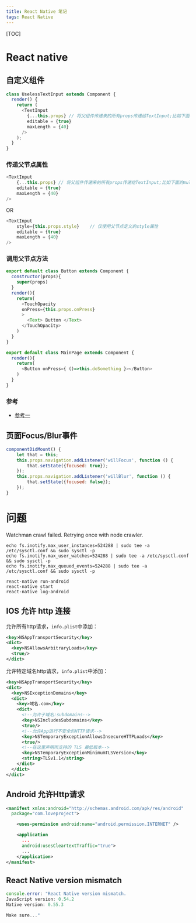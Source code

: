 ```yaml
---
title: React Native 笔记
tags: React Native
---
```


[TOC]

# React native

## 自定义组件

```javascript
class UselessTextInput extends Component {
  render() {
    return (
      <TextInput
        {...this.props} // 将父组件传递来的所有props传递给TextInput;比如下面的multiline和numberOfLines
        editable = {true}
        maxLength = {40}
      />
    );
  }
}
```

### 传递父节点属性

```javascript
<TextInput
	{...this.props} // 将父组件传递来的所有props传递给TextInput;比如下面的multiline和		numberOfLines
	editable = {true}
	maxLength = {40}
/>
```

OR

```javascript
<TextInput
	style={this.props.style}	// 仅使用父节点定义的style属性
	editable = {true}
	maxLength = {40}
/>
```



### 调用父节点方法

```javascript
export default class Button extends Component {
  constructor(props){
    super(props)
  }
  render(){
    return(
      <TouchOpacity
      onPress={this.props.onPress}
      >
        <Text> Button </Text>
      </TouchOpacity>
    )
  }
}
```

```javascript
export default class MainPage extends Component {
  render(){
    return(
      <Button onPress={ ()=>this.doSomething }></Button>
    )
  }
}
```

### 参考

- [参考一](https://stackoverflow.com/questions/39037705/how-to-use-onpress-on-a-custom-component)

## 页面Focus/Blur事件

```JavaScript
componentDidMount() {
    let that = this;
    this.props.navigation.addListener('willFocus', function () {
        that.setState({focused: true});
    });
    this.props.navigation.addListener('willBlur', function () {
        that.setState({focused: false});
    });
}
```



# 问题

Watchman crawl failed. Retrying once with node crawler.

```shell
echo fs.inotify.max_user_instances=524288 | sudo tee -a /etc/sysctl.conf && sudo sysctl -p
echo fs.inotify.max_user_watches=524288 | sudo tee -a /etc/sysctl.conf && sudo sysctl -p
echo fs.inotify.max_queued_events=524288 | sudo tee -a /etc/sysctl.conf && sudo sysctl -p
```

```shell
react-native run-android
react-native start
react-native log-android
```

## IOS 允许 http 连接

允许所有http请求，`info.plist`中添加：

```xml
<key>NSAppTransportSecurity</key>
<dict>
  <key>NSAllowsArbitraryLoads</key>
  <true/>
</dict>
```

允许特定域名http请求，`info.plist`中添加：

```xml
<key>NSAppTransportSecurity</key>
<dict>
  <key>NSExceptionDomains</key>
  <dict>
    <key>域名.com</key>
    <dict>
      <!--允许子域名:subdomains-->
      <key>NSIncludesSubdomains</key>
      <true/>
      <!--允许App进行不安全的HTTP请求-->
      <key>NSTemporaryExceptionAllowsInsecureHTTPLoads</key>
      <true/>
      <!--在这里声明所支持的 TLS 最低版本-->
      <key>NSTemporaryExceptionMinimumTLSVersion</key>
      <string>TLSv1.1</string>
    </dict>
  </dict>
</dict>
```

## Android 允许Http请求

```xml
<manifest xmlns:android="http://schemas.android.com/apk/res/android"
  package="com.loveproject">

    <uses-permission android:name="android.permission.INTERNET" />

    <application
      ...
      android:usesCleartextTraffic="true">
      ...
    </application>
</manifest>
```



## React Native version mismatch

```javascript
console.error: "React Native version mismatch.
JavaScript version: 0.54.2
Native version: 0.55.3

Make sure..."
```

